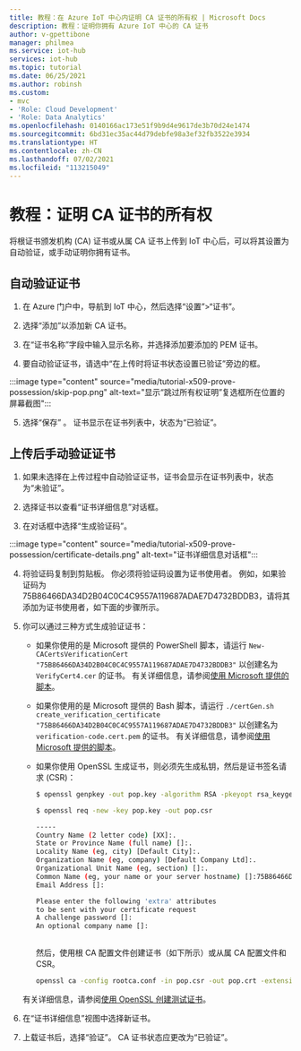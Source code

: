 ```yaml
---
title: 教程：在 Azure IoT 中心内证明 CA 证书的所有权 | Microsoft Docs
description: 教程：证明你拥有 Azure IoT 中心的 CA 证书
author: v-gpettibone
manager: philmea
ms.service: iot-hub
services: iot-hub
ms.topic: tutorial
ms.date: 06/25/2021
ms.author: robinsh
ms.custom:
- mvc
- 'Role: Cloud Development'
- 'Role: Data Analytics'
ms.openlocfilehash: 0140166ac173e51f9b9d4e9617de3b70d24e1474
ms.sourcegitcommit: 6bd31ec35ac44d79debfe98a3ef32fb3522e3934
ms.translationtype: HT
ms.contentlocale: zh-CN
ms.lasthandoff: 07/02/2021
ms.locfileid: "113215049"
---
```

# <a name="tutorial-proving-possession-of-a-ca-certificate"></a>教程：证明 CA 证书的所有权

将根证书颁发机构 (CA) 证书或从属 CA 证书上传到 IoT 中心后，可以将其设置为自动验证，或手动证明你拥有证书。

## <a name="verify-certificate-automatically"></a>自动验证证书 

1. 在 Azure 门户中，导航到 IoT 中心，然后选择“设置”>“证书”。

2. 选择“添加”以添加新 CA 证书。

3. 在“证书名称”字段中输入显示名称，并选择添加要添加的 PEM 证书。

4. 要自动验证证书，请选中“在上传时将证书状态设置已验证”旁边的框。

  :::image type="content" source="media/tutorial-x509-prove-possession/skip-pop.png" alt-text="显示“跳过所有权证明”复选框所在位置的屏幕截图":::

5. 选择“保存”  。  证书显示在证书列表中，状态为“已验证”。

## <a name="verify-certificate-manually-after-upload"></a>上传后手动验证证书

1. 如果未选择在上传过程中自动验证证书，证书会显示在证书列表中，状态为“未验证”。 

2. 选择证书以查看“证书详细信息”对话框。

3. 在对话框中选择“生成验证码”。

  :::image type="content" source="media/tutorial-x509-prove-possession/certificate-details.png" alt-text="证书详细信息对话框":::

4. 将验证码复制到剪贴板。 你必须将验证码设置为证书使用者。 例如，如果验证码为 75B86466DA34D2B04C0C4C9557A119687ADAE7D4732BDDB3，请将其添加为证书使用者，如下面的步骤所示。

5. 你可以通过三种方式生成验证证书：

    * 如果你使用的是 Microsoft 提供的 PowerShell 脚本，请运行 `New-CACertsVerificationCert "75B86466DA34D2B04C0C4C9557A119687ADAE7D4732BDDB3"` 以创建名为 `VerifyCert4.cer` 的证书。 有关详细信息，请参阅[使用 Microsoft 提供的脚本](tutorial-x509-scripts.md)。

    * 如果你使用的是 Microsoft 提供的 Bash 脚本，请运行 `./certGen.sh create_verification_certificate "75B86466DA34D2B04C0C4C9557A119687ADAE7D4732BDDB3"` 以创建名为 `verification-code.cert.pem` 的证书。 有关详细信息，请参阅[使用 Microsoft 提供的脚本](tutorial-x509-scripts.md)。

    * 如果你使用 OpenSSL 生成证书，则必须先生成私钥，然后是证书签名请求 (CSR)：

      ```bash
      $ openssl genpkey -out pop.key -algorithm RSA -pkeyopt rsa_keygen_bits:2048

      $ openssl req -new -key pop.key -out pop.csr

      -----
      Country Name (2 letter code) [XX]:.
      State or Province Name (full name) []:.
      Locality Name (eg, city) [Default City]:.
      Organization Name (eg, company) [Default Company Ltd]:.
      Organizational Unit Name (eg, section) []:.
      Common Name (eg, your name or your server hostname) []:75B86466DA34D2B04C0C4C9557A119687ADAE7D4732BDDB3
      Email Address []:

      Please enter the following 'extra' attributes
      to be sent with your certificate request
      A challenge password []:
      An optional company name []:
 
      ```

      然后，使用根 CA 配置文件创建证书（如下所示）或从属 CA 配置文件和 CSR。

      ```bash
      openssl ca -config rootca.conf -in pop.csr -out pop.crt -extensions client_ext

      ```

    有关详细信息，请参阅[使用 OpenSSL 创建测试证书](tutorial-x509-openssl.md)。

6. 在“证书详细信息”视图中选择新证书。

7. 上载证书后，选择“验证”。 CA 证书状态应更改为“已验证”。
